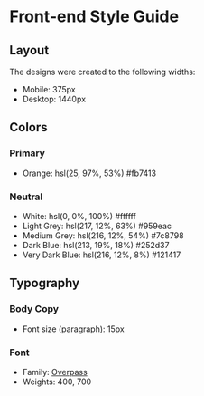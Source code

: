 # Front-end Style Guide

## Layout

The designs were created to the following widths:

- Mobile: 375px
- Desktop: 1440px

## Colors

### Primary

- Orange: hsl(25, 97%, 53%) #fb7413

### Neutral

- White: hsl(0, 0%, 100%) 	#ffffff
- Light Grey: hsl(217, 12%, 63%) 	#959eac
- Medium Grey: hsl(216, 12%, 54%) 	#7c8798
- Dark Blue: hsl(213, 19%, 18%) #252d37
- Very Dark Blue: hsl(216, 12%, 8%) 	#121417

## Typography

### Body Copy

- Font size (paragraph): 15px

### Font

- Family: [Overpass](https://fonts.google.com/specimen/Overpass)
- Weights: 400, 700
